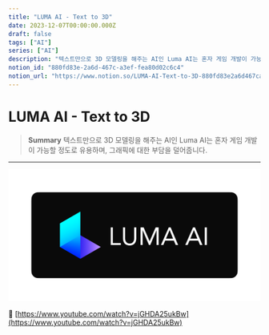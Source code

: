 ```yaml
---
title: "LUMA AI - Text to 3D"
date: 2023-12-07T00:00:00.000Z
draft: false
tags: ["AI"]
series: ["AI"]
description: "텍스트만으로 3D 모델링을 해주는 AI인 Luma AI는 혼자 게임 개발이 가능할 정도로 유용하며, 그래픽에 대한 부담을 덜어줍니다."
notion_id: "880fd83e-2a6d-467c-a3ef-fea80d02c6c4"
notion_url: "https://www.notion.so/LUMA-AI-Text-to-3D-880fd83e2a6d467ca3effea80d02c6c4"
---
```


# LUMA AI - Text to 3D

> **Summary**
> 텍스트만으로 3D 모델링을 해주는 AI인 Luma AI는 혼자 게임 개발이 가능할 정도로 유용하며, 그래픽에 대한 부담을 덜어줍니다.

---

![Image](image_c6dbfcb5fdfd.png)

🔗 [https://www.youtube.com/watch?v=jGHDA25ukBw](https://www.youtube.com/watch?v=jGHDA25ukBw)

